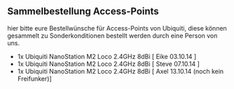 ## Sammelbestellung Access-Points
hier bitte eure Bestellwünsche für Access-Points von Ubiquiti, diese können gesammelt zu Sonderkonditionen bestellt werden durch eine Person von uns.

* 1x Ubiquiti NanoStation M2 Loco 2.4GHz 8dBi [ Eike 03.10.14 ]
* 1x Ubiquiti NanoStation M2 Loco 2.4GHz 8dBi [ Steve 07.10.14 ]
* 1x Ubiquiti NanoStation M2 Loco 2.4GHz 8dBi [ Axel 13.10.14 (noch kein Freifunker)]

